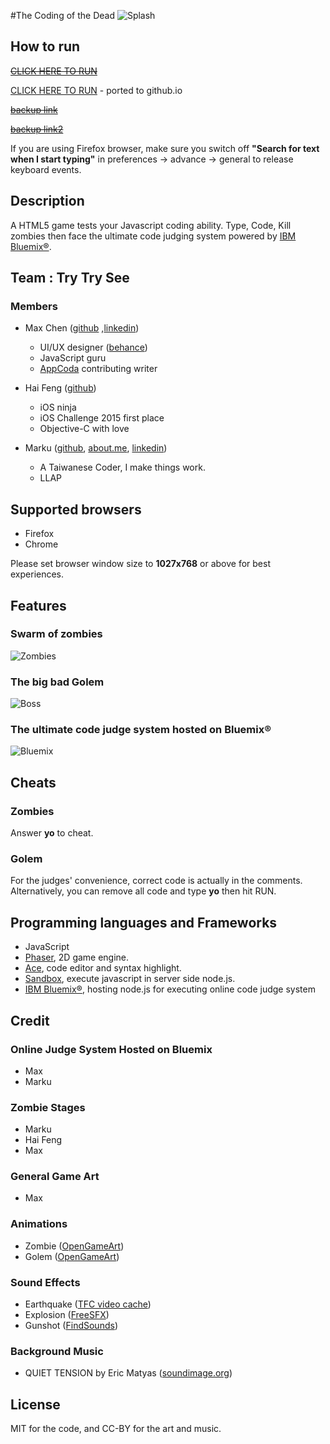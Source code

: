 #The Coding of the Dead
![Splash](https://cloud.githubusercontent.com/assets/4080524/13202495/bbe2b4ba-d8d7-11e5-9df3-96a0a3e96740.jpg)

## How to run
<s> [CLICK HERE TO RUN](http://169.44.56.150/trytrysee/index.html)</s>

 [CLICK HERE TO RUN](http://haifengkao.github.io/coding-of-dead/) - ported to github.io
 

<s> [backup link](http://169.45.223.200) </s>
 
<s> [backup link2](http://169.44.56.42/trytrysee/index.html) </s>

 If you are using Firefox browser, make sure you switch off **"Search for text when I start typing"** in preferences -> advance -> general to release keyboard events.

## Description
A HTML5 game tests your Javascript coding ability.
Type, Code, Kill zombies then face the ultimate code judging system powered by [IBM Bluemix®](https://console.ng.bluemix.net/).

## Team : Try Try See
### Members
* Max Chen ([github](https://github.com/MaxChen) ,[linkedin](https://tw.linkedin.com/in/maxnesto))
  * UI/UX designer ([behance](https://www.behance.net/maxnesto))
  * JavaScript guru
  * [AppCoda](http://www.appcoda.com.tw/author/maxchen/) contributing writer

* Hai Feng ([github](https://github.com/haifengkao))
  * iOS ninja
  * iOS Challenge 2015 first place
  * Objective-C with love

* Marku ([github](https://github.com/mutekinootoko), [about.me](https://about.me/mutekinootoko), [linkedin](https://www.linkedin.com/in/marku-hao-yu-lee-9a725536))
  * A Taiwanese Coder, I make things work.
  * LLAP

## Supported browsers
* Firefox
* Chrome

Please set browser window size to **1027x768** or above for best experiences.

## Features
### Swarm of zombies
![Zombies](https://cloud.githubusercontent.com/assets/4080524/13210572/aeaa18a8-d96b-11e5-845e-1ae07aab6ed4.jpg)

### The big bad Golem
![Boss](https://cloud.githubusercontent.com/assets/4080524/13202673/c305d6c2-d8dd-11e5-8b7d-ced3a8885358.jpg)

### The ultimate code judge system hosted on Bluemix®
![Bluemix](https://cloud.githubusercontent.com/assets/4080524/13203382/c4fd64ae-d8f1-11e5-93dd-5df9a420c56f.jpg)

## Cheats
### Zombies
Answer **yo** to cheat.

### Golem
For the judges' convenience, correct code is actually in the comments.
Alternatively, you can remove all code and type **yo** then hit RUN.

## Programming languages and Frameworks
* JavaScript
* [Phaser](http://phaser.io/), 2D game engine.
* [Ace](https://ace.c9.io/), code editor and syntax highlight.
* [Sandbox](https://github.com/gf3/sandbox), execute javascript in server side node.js.
* [IBM Bluemix®](https://console.ng.bluemix.net/), hosting node.js for executing online code judge system

## Credit

### Online Judge System Hosted on Bluemix
* Max
* Marku

### Zombie Stages
* Marku
* Hai Feng
* Max


### General Game Art
* Max

### Animations
* Zombie ([OpenGameArt](http://opengameart.org/content/zombie-animations))
* Golem ([OpenGameArt](http://opengameart.org/content/golem-animations))

### Sound Effects
* Earthquake ([TFC video cache](http://mrclan.com/fastdl/tfc/sound/earthquake.wav))
* Explosion ([FreeSFX](http://www.freesfx.co.uk/soundeffects/fire_explosions/?p=2))
* Gunshot ([FindSounds](http://www.findsounds.com/))

### Background Music
* QUIET TENSION by Eric Matyas ([soundimage.org](http://www.soundimage.org))

## License
MIT for the code, and CC-BY for the art and music.

